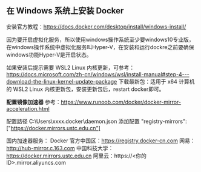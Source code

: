 ## 在 Windows 系统上安装 Docker
安装官方教程：https://docs.docker.com/desktop/install/windows-install/


因为要开启虚拟化服务，所以使用windows操作系统至少要windows10专业版，在windows操作系统中虚拟化服务叫Hyper-V，在安装和运行dockre之前要确保windows功能Hyper-V是开启状态。

如果安装后提示需要 WSL2 Linux 内核更新，可参考：https://docs.microsoft.com/zh-cn/windows/wsl/install-manual#step-4---download-the-linux-kernel-update-package 下载最新包：适用于 x64 计算机的 WSL2 Linux 内核更新包，安装更新包后，restart docker即可。

**配置镜像加速器**
参考：https://www.runoob.com/docker/docker-mirror-acceleration.html

配置路径 C:\Users\xxxx\.docker\daemon.json
添加配置 "registry-mirrors":["https://docker.mirrors.ustc.edu.cn"]

国内加速器服务：
Docker 官方中国区：https://registry.docker-cn.com
网易：http://hub-mirror.c.163.com
中国科技大学：https://docker.mirrors.ustc.edu.cn
阿里云：https://<你的ID>.mirror.aliyuncs.com